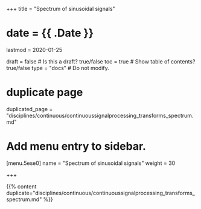 +++
title = "Spectrum of sinusoidal signals"

# date = {{ .Date }}
lastmod = 2020-01-25

draft = false  # Is this a draft? true/false
toc = true  # Show table of contents? true/false
type = "docs"  # Do not modify.

# duplicate page
duplicated_page = "disciplines/continuous/continuoussignalprocessing_transforms_spectrum.md"

# Add menu entry to sidebar.
[menu.5ese0]
name = "Spectrum of sinusoidal signals"
weight = 30

+++

{{% content duplicate="disciplines/continuous/continuoussignalprocessing_transforms_spectrum.md" %}}
